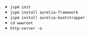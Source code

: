  - `jspm init`
 - `jspm install aurelia-framework`
 - `jspm install aurelia-bootstrapper`
 - `cd wwwroot`
 - `http-server -o`